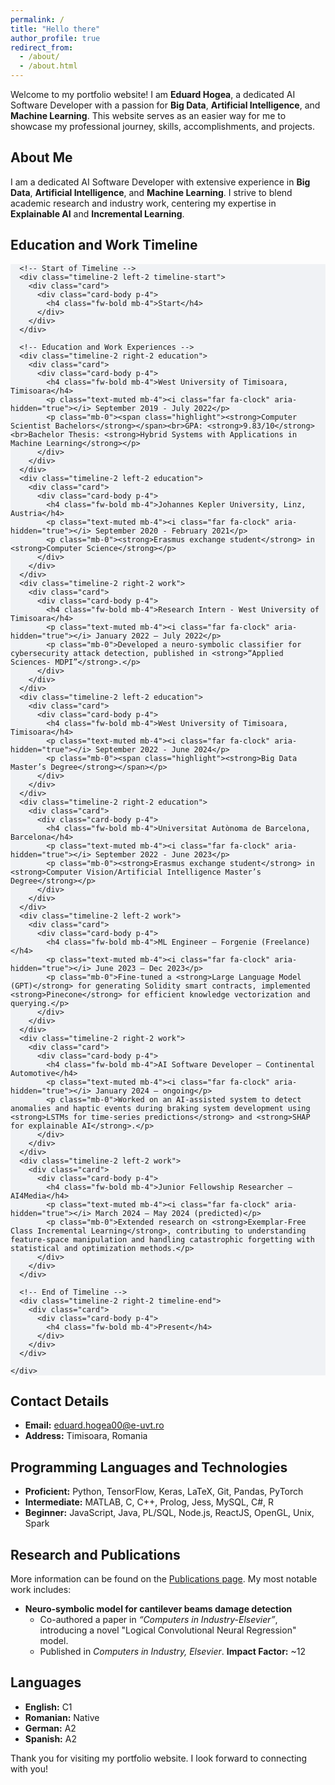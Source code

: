 ```yaml
---
permalink: /
title: "Hello there"
author_profile: true
redirect_from: 
  - /about/
  - /about.html
---
```



Welcome to my portfolio website! I am **Eduard Hogea**, a dedicated AI Software Developer with a passion for **Big Data**, **Artificial Intelligence**, and **Machine Learning**. This website serves as an easier way for me to showcase my professional journey, skills, accomplishments, and projects.

## About Me

I am a dedicated AI Software Developer with extensive experience in **Big Data**, **Artificial Intelligence**, and **Machine Learning**. I strive to blend academic research and industry work, centering my expertise in **Explainable AI** and **Incremental Learning**.

## Education and Work Timeline

<section style="background-color: #F0F2F5;">
  <div class="container py-5">
    <div class="main-timeline-2">
      
      <!-- Start of Timeline -->
      <div class="timeline-2 left-2 timeline-start">
        <div class="card">
          <div class="card-body p-4">
            <h4 class="fw-bold mb-4">Start</h4>
          </div>
        </div>
      </div>
      
      <!-- Education and Work Experiences -->
      <div class="timeline-2 right-2 education">
        <div class="card">
          <div class="card-body p-4">
            <h4 class="fw-bold mb-4">West University of Timisoara, Timisoara</h4>
            <p class="text-muted mb-4"><i class="far fa-clock" aria-hidden="true"></i> September 2019 - July 2022</p>
            <p class="mb-0"><span class="highlight"><strong>Computer Scientist Bachelors</strong></span><br>GPA: <strong>9.83/10</strong><br>Bachelor Thesis: <strong>Hybrid Systems with Applications in Machine Learning</strong></p>
          </div>
        </div>
      </div>
      <div class="timeline-2 left-2 education">
        <div class="card">
          <div class="card-body p-4">
            <h4 class="fw-bold mb-4">Johannes Kepler University, Linz, Austria</h4>
            <p class="text-muted mb-4"><i class="far fa-clock" aria-hidden="true"></i> September 2020 - February 2021</p>
            <p class="mb-0"><strong>Erasmus exchange student</strong> in <strong>Computer Science</strong></p>
          </div>
        </div>
      </div>
      <div class="timeline-2 right-2 work">
        <div class="card">
          <div class="card-body p-4">
            <h4 class="fw-bold mb-4">Research Intern - West University of Timisoara</h4>
            <p class="text-muted mb-4"><i class="far fa-clock" aria-hidden="true"></i> January 2022 – July 2022</p>
            <p class="mb-0">Developed a neuro-symbolic classifier for cybersecurity attack detection, published in <strong>“Applied Sciences- MDPI”</strong>.</p>
          </div>
        </div>
      </div>
      <div class="timeline-2 left-2 education">
        <div class="card">
          <div class="card-body p-4">
            <h4 class="fw-bold mb-4">West University of Timisoara, Timisoara</h4>
            <p class="text-muted mb-4"><i class="far fa-clock" aria-hidden="true"></i> September 2022 - June 2024</p>
            <p class="mb-0"><span class="highlight"><strong>Big Data Master’s Degree</strong></span></p>
          </div>
        </div>
      </div>
      <div class="timeline-2 right-2 education">
        <div class="card">
          <div class="card-body p-4">
            <h4 class="fw-bold mb-4">Universitat Autònoma de Barcelona, Barcelona</h4>
            <p class="text-muted mb-4"><i class="far fa-clock" aria-hidden="true"></i> September 2022 - June 2023</p>
            <p class="mb-0"><strong>Erasmus exchange student</strong> in <strong>Computer Vision/Artificial Intelligence Master’s Degree</strong></p>
          </div>
        </div>
      </div>
      <div class="timeline-2 left-2 work">
        <div class="card">
          <div class="card-body p-4">
            <h4 class="fw-bold mb-4">ML Engineer – Forgenie (Freelance)</h4>
            <p class="text-muted mb-4"><i class="far fa-clock" aria-hidden="true"></i> June 2023 – Dec 2023</p>
            <p class="mb-0">Fine-tuned a <strong>Large Language Model (GPT)</strong> for generating Solidity smart contracts, implemented <strong>Pinecone</strong> for efficient knowledge vectorization and querying.</p>
          </div>
        </div>
      </div>
      <div class="timeline-2 right-2 work">
        <div class="card">
          <div class="card-body p-4">
            <h4 class="fw-bold mb-4">AI Software Developer – Continental Automotive</h4>
            <p class="text-muted mb-4"><i class="far fa-clock" aria-hidden="true"></i> January 2024 – ongoing</p>
            <p class="mb-0">Worked on an AI-assisted system to detect anomalies and haptic events during braking system development using <strong>LSTMs for time-series predictions</strong> and <strong>SHAP for explainable AI</strong>.</p>
          </div>
        </div>
      </div>
      <div class="timeline-2 left-2 work">
        <div class="card">
          <div class="card-body p-4">
            <h4 class="fw-bold mb-4">Junior Fellowship Researcher – AI4Media</h4>
            <p class="text-muted mb-4"><i class="far fa-clock" aria-hidden="true"></i> March 2024 – May 2024 (predicted)</p>
            <p class="mb-0">Extended research on <strong>Exemplar-Free Class Incremental Learning</strong>, contributing to understanding feature-space manipulation and handling catastrophic forgetting with statistical and optimization methods.</p>
          </div>
        </div>
      </div>
      
      <!-- End of Timeline -->
      <div class="timeline-2 right-2 timeline-end">
        <div class="card">
          <div class="card-body p-4">
            <h4 class="fw-bold mb-4">Present</h4>
          </div>
        </div>
      </div>
      
    </div>
  </div>
</section>

## Contact Details

- **Email:** [eduard.hogea00@e-uvt.ro](mailto:eduard.hogea00@e-uvt.ro)
- **Address:** Timisoara, Romania

## Programming Languages and Technologies

- **Proficient:** Python, TensorFlow, Keras, LaTeX, Git, Pandas, PyTorch
- **Intermediate:** MATLAB, C, C++, Prolog, Jess, MySQL, C#, R
- **Beginner:** JavaScript, Java, PL/SQL, Node.js, ReactJS, OpenGL, Unix, Spark

## Research and Publications

More information can be found on the [Publications page](http://localhost:4000/publications/). My most notable work includes:

- **Neuro-symbolic model for cantilever beams damage detection**
  - Co-authored a paper in *“Computers in Industry-Elsevier”*, introducing a novel "Logical Convolutional Neural Regression" model.
  - Published in *Computers in Industry, Elsevier*. **Impact Factor:** ~12

## Languages

- **English:** C1
- **Romanian:** Native
- **German:** A2
- **Spanish:** A2


Thank you for visiting my portfolio website. I look forward to connecting with you!

